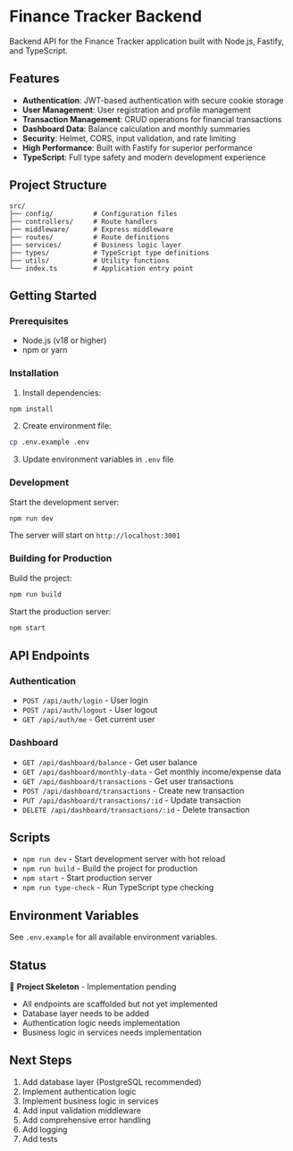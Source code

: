 # Finance Tracker Backend

Backend API for the Finance Tracker application built with Node.js, Fastify, and TypeScript.

## Features

- **Authentication**: JWT-based authentication with secure cookie storage
- **User Management**: User registration and profile management
- **Transaction Management**: CRUD operations for financial transactions
- **Dashboard Data**: Balance calculation and monthly summaries
- **Security**: Helmet, CORS, input validation, and rate limiting
- **High Performance**: Built with Fastify for superior performance
- **TypeScript**: Full type safety and modern development experience

## Project Structure

```
src/
├── config/          # Configuration files
├── controllers/     # Route handlers
├── middleware/      # Express middleware
├── routes/          # Route definitions
├── services/        # Business logic layer
├── types/           # TypeScript type definitions
├── utils/           # Utility functions
└── index.ts         # Application entry point
```

## Getting Started

### Prerequisites

- Node.js (v18 or higher)
- npm or yarn

### Installation

1. Install dependencies:
```bash
npm install
```

2. Create environment file:
```bash
cp .env.example .env
```

3. Update environment variables in `.env` file

### Development

Start the development server:
```bash
npm run dev
```

The server will start on `http://localhost:3001`

### Building for Production

Build the project:
```bash
npm run build
```

Start the production server:
```bash
npm start
```

## API Endpoints

### Authentication
- `POST /api/auth/login` - User login
- `POST /api/auth/logout` - User logout
- `GET /api/auth/me` - Get current user

### Dashboard
- `GET /api/dashboard/balance` - Get user balance
- `GET /api/dashboard/monthly-data` - Get monthly income/expense data
- `GET /api/dashboard/transactions` - Get user transactions
- `POST /api/dashboard/transactions` - Create new transaction
- `PUT /api/dashboard/transactions/:id` - Update transaction
- `DELETE /api/dashboard/transactions/:id` - Delete transaction

## Scripts

- `npm run dev` - Start development server with hot reload
- `npm run build` - Build the project for production
- `npm start` - Start production server
- `npm run type-check` - Run TypeScript type checking

## Environment Variables

See `.env.example` for all available environment variables.

## Status

🚧 **Project Skeleton** - Implementation pending
- All endpoints are scaffolded but not yet implemented
- Database layer needs to be added
- Authentication logic needs implementation
- Business logic in services needs implementation

## Next Steps

1. Add database layer (PostgreSQL recommended)
2. Implement authentication logic
3. Implement business logic in services
4. Add input validation middleware
5. Add comprehensive error handling
6. Add logging
7. Add tests